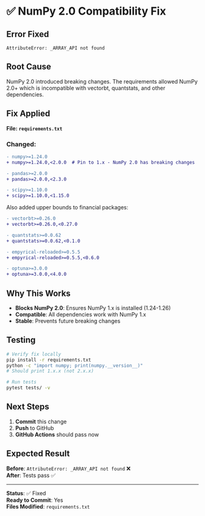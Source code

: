 # ✅ NumPy 2.0 Compatibility Fix

## Error Fixed
```
AttributeError: _ARRAY_API not found
```

## Root Cause
NumPy 2.0 introduced breaking changes. The requirements allowed NumPy 2.0+ which is incompatible with vectorbt, quantstats, and other dependencies.

## Fix Applied

**File: `requirements.txt`**

### Changed:
```diff
- numpy>=1.24.0
+ numpy>=1.24.0,<2.0.0  # Pin to 1.x - NumPy 2.0 has breaking changes

- pandas>=2.0.0
+ pandas>=2.0.0,<2.3.0

- scipy>=1.10.0
+ scipy>=1.10.0,<1.15.0
```

Also added upper bounds to financial packages:
```diff
- vectorbt>=0.26.0
+ vectorbt>=0.26.0,<0.27.0

- quantstats>=0.0.62
+ quantstats>=0.0.62,<0.1.0

- empyrical-reloaded>=0.5.5
+ empyrical-reloaded>=0.5.5,<0.6.0

- optuna>=3.0.0
+ optuna>=3.0.0,<4.0.0
```

## Why This Works

- **Blocks NumPy 2.0**: Ensures NumPy 1.x is installed (1.24-1.26)
- **Compatible**: All dependencies work with NumPy 1.x
- **Stable**: Prevents future breaking changes

## Testing

```bash
# Verify fix locally
pip install -r requirements.txt
python -c "import numpy; print(numpy.__version__)"
# Should print 1.x.x (not 2.x.x)

# Run tests
pytest tests/ -v
```

## Next Steps

1. **Commit** this change
2. **Push** to GitHub
3. **GitHub Actions** should pass now

## Expected Result

**Before**: `AttributeError: _ARRAY_API not found` ❌  
**After**: Tests pass ✅

---

**Status**: ✅ Fixed  
**Ready to Commit**: Yes  
**Files Modified**: `requirements.txt`
